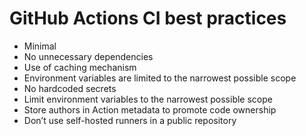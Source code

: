 # GitHub Actions CI best practices
- Minimal
- No unnecessary dependencies
- Use of caching mechanism
- Environment variables are limited to the narrowest possible scope
- No hardcoded secrets
- Limit environment variables to the narrowest possible scope
- Store authors in Action metadata to promote code ownership
- Don’t use self-hosted runners in a public repository                                                 
